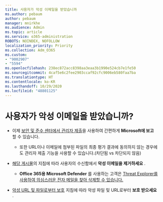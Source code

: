 ```yaml
---
title: 사용자가 악성 이메일을 받았습니까
ms.author: pebaum
author: pebaum
manager: mnirkhe
ms.audience: Admin
ms.topic: article
ms.service: o365-administration
ROBOTS: NOINDEX, NOFOLLOW
localization_priority: Priority
ms.collection: Adm_O365
ms.custom:
- "9002907"
- "5594"
ms.openlocfilehash: 238ec872acc8398aa3eaa3b1990e524cb7e1fe50
ms.sourcegitcommit: 4caf5e6c2fee2903ccaf92cfc9006eb580faa7ba
ms.translationtype: HT
ms.contentlocale: ko-KR
ms.lasthandoff: 10/29/2020
ms.locfileid: "48801125"
---
```

# <a name="did-your-users-receive-malicious-email"></a>사용자가 악성 이메일을 받았습니까?

- 이제 [보안 및 준수 센터에서 관리자 제출](https://protection.office.com/reportsubmission)을 사용하여 간편하게 **Microsoft에 보고** 할 수 있습니다. 

    - 또한 URL이나 이메일에 첨부된 파일의 최종 평가 결과에 동의하지 않는 경우에도 관리자 제출 기능을 사용할 수 있습니다.(차단됨 vs 차단되지 않음)

- [해당 게시물](https://docs.microsoft.com/microsoft-365/compliance/search-for-and-delete-messages-in-your-organization?view=o365-worldwide#more-information)의 지침에 따라 사용자의 수신함에서 **악성 이메일을 제거하세요** . 

    - **Office 365용 Microsoft Defender** 를 사용하는 고객은 [Threat Explorer를 사용하여 의심스러운 전자 메일을 찾아 삭제할 수 있습니다.](https://docs.microsoft.com/microsoft-365/security/office-365-security/investigate-malicious-email-that-was-delivered?view=o365-worldwide#find-and-delete-suspicious-email-that-was-delivered)

- [악성 URL 및 파일로부터 보호](https://docs.microsoft.com/microsoft-365/security/office-365-security/protect-against-threats?view=o365-worldwide#part-2---protection-from-malicious-urls-and-files) 지침에 따라 악성 파일 및 URL로부터 **보호 받으세요** .
